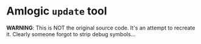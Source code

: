 # Amlogic `update` tool

**WARNING**: This is NOT the original source code. It's an attempt to recreate it. Clearly someone forgot to strip debug symbols...
